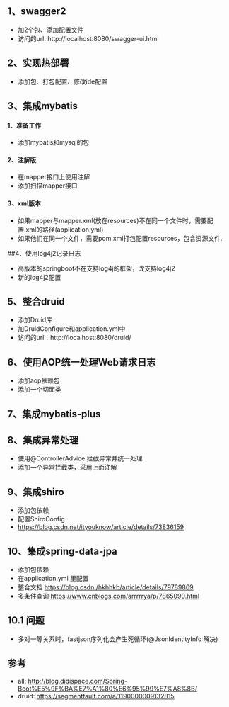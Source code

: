 ## 1、swagger2
- 加2个包、添加配置文件
- 访问的url: http://localhost:8080/swagger-ui.html

## 2、实现热部署
- 添加包、打包配置、修改ide配置

## 3、集成mybatis

#### 1、准备工作
- 添加mybatis和mysql的包

#### 2、注解版
- 在mapper接口上使用注解
- 添加扫描mapper接口

#### 3、xml版本
- 如果mapper与mapper.xml(放在resources)不在同一个文件时，需要配置.xml的路径(application.yml)
- 如果他们在同一个文件，需要pom.xml打包配置resources，包含资源文件.

##4、使用log4j2记录日志
- 高版本的springboot不在支持log4j的框架，改支持log4j2
- 新的log4j2配置

## 5、整合druid
- 添加Druid库
- 加DruidConfigure和application.yml中
- 访问的url：http://localhost:8080/druid/

## 6、使用AOP统一处理Web请求日志
- 添加aop依赖包
- 添加一个切面类

## 7、集成mybatis-plus

## 8、集成异常处理
- 使用@ControllerAdvice 拦截异常并统一处理
- 添加一个异常拦截类，采用上面注解

## 9、集成shiro
- 添加包依赖
- 配置ShiroConfig
- https://blog.csdn.net/ityouknow/article/details/73836159

## 10、集成spring-data-jpa
- 添加包依赖
- 在application.yml 里配置
- 整合文档  https://blog.csdn./hkhhkb/article/details/79789869
- 多条件查询 https://www.cnblogs.com/arrrrrya/p/7865090.html
## 10.1 问题
- 多对一等关系时，fastjson序列化会产生死循环(@JsonIdentityInfo 解决)

## 参考
- all: http://blog.didispace.com/Spring-Boot%E5%9F%BA%E7%A1%80%E6%95%99%E7%A8%8B/
- druid: https://segmentfault.com/a/1190000009132815